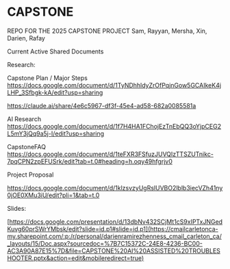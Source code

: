 # CAPSTONE
REPO FOR THE 2025 CAPSTONE PROJECT
Sam, Rayyan, Mersha, Xin, Darien, Rafay


Current Active Shared Documents

Research:

Capstone Plan / Major Steps
https://docs.google.com/document/d/1TyNDhhldyZrOfPqjnGow5GCAIkeK4jLHP_3Sfbgk-kA/edit?usp=sharing

https://claude.ai/share/4e6c5967-df3f-45e4-ad58-682a0085581a

AI Research
https://docs.google.com/document/d/1f7H4HA1FChojEzTnEbQQ3oYjpCEG2L5mY3jQq9a5j-I/edit?usp=sharing




CapstoneFAQ
https://docs.google.com/document/d/1teFXR3FSfuzJUVQIzTTSZUTnikc-7pqCPN2zpEFUSrk/edit?tab=t.0#heading=h.oqy49hfgrjv0



Project Proposal 

https://docs.google.com/document/d/1klzsvzyUgRslUVBO2lblb3iecVZh41ny0jOE0XMu3iU/edit?pli=1&tab=t.0

Slides:

[https://docs.google.com/presentation/d/13dbNv432SCjMt1cS9xIPTxJNGedKuvg60prSWrYMbsk/edit?slide=id.p1#slide=id.p1](https://cmailcarletonca-my.sharepoint.com/:p:/r/personal/darienramirezhenness_cmail_carleton_ca/_layouts/15/Doc.aspx?sourcedoc=%7B7C15372C-24E8-4236-BC00-AC3A90A87E15%7D&file=CAPSTONE%20AI%20ASSISTED%20TROUBLESHOOTER.pptx&action=edit&mobileredirect=true)


